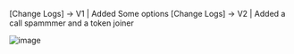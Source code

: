 [Change Logs] -> V1 | Added Some options
[Change Logs] -> V2 | Added a call spammmer and a token joiner

![image](https://github.com/user-attachments/assets/cdbdf7b7-0627-4774-93b1-515717aa2e5b)
